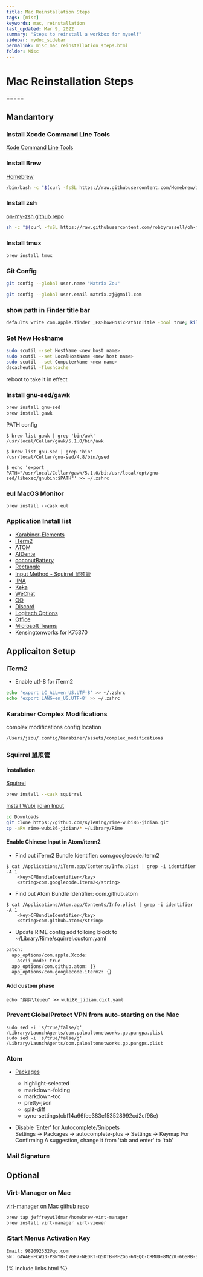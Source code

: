 ```yaml
---
title: Mac Reinstallation Steps
tags: [misc]
keywords: mac, reinstallation
last_updated: Mar 9, 2022
summary: "Steps to reinstall a workbox for myself"
sidebar: mydoc_sidebar
permalink: misc_mac_reinstallation_steps.html
folder: Misc
---
```


# Mac Reinstallation Steps
=====

## Mandantory

### Install Xcode Command Line Tools
[Xode Command Line Tools](https://developer.apple.com/download/more/)

### Install Brew
[Homebrew](https://brew.sh/)

```bash
/bin/bash -c "$(curl -fsSL https://raw.githubusercontent.com/Homebrew/install/HEAD/install.sh)"
```

### Install zsh
[on-my-zsh github repo](https://github.com/robbyrussell/oh-my-zsh)

```bash
sh -c "$(curl -fsSL https://raw.githubusercontent.com/robbyrussell/oh-my-zsh/master/tools/install.sh)"
```

### Install tmux
```bash
brew install tmux
```

### Git Config
```bash
git config --global user.name "Matrix Zou"

git config --global user.email matrix.zj@gmail.com
```

### show path in Finder title bar
```bash
defaults write com.apple.finder _FXShowPosixPathInTitle -bool true; killall Finder
```

### Set New Hostname

```bash
sudo scutil --set HostName <new host name>
sudo scutil --set LocalHostName <new host name>
sudo scutil --set ComputerName <new name>
dscacheutil -flushcache
```
reboot to take it in effect

### Install gnu-sed/gawk
```bash
brew install gnu-sed
brew install gawk
```

PATH config
```
$ brew list gawk | grep 'bin/awk'
/usr/local/Cellar/gawk/5.1.0/bin/awk

$ brew list gnu-sed | grep 'bin'
/usr/local/Cellar/gnu-sed/4.8/bin/gsed

$ echo 'export PATH="/usr/local/Cellar/gawk/5.1.0/bi:/usr/local/opt/gnu-sed/libexec/gnubin:$PATH"' >> ~/.zshrc
```

### eul MacOS Monitor 
```
brew install --cask eul
```

### Application Install list
* [Karabiner-Elements](https://karabiner-elements.pqrs.org/)
* [iTerm2](https://iterm2.com/downloads.html)
* [ATOM](https://atom.io/)
* [AIDente](https://github.com/davidwernhart/AlDente/releases)
* [coconutBattery](https://www.coconut-flavour.com/coconutbattery/)
* [Rectangle](https://rectangleapp.com/)
* [Input Method - Squirrel 鼠须管](https://matrixzj.github.io/documentations/misc_mac_reinstallation_steps.html#squirrel-%E9%BC%A0%E9%A1%BB%E7%AE%A1)
* [IINA](https://iina.io/)
* [Keka](https://www.keka.io/en/)
* [WeChat](https://www.wechat.com/en/)
* [QQ](https://im.qq.com/macqq/)
* [Discord](https://discord.com/)
* [Logitech Options](https://www.logitech.com/en-us/software/options.html)
* [Office](https://www.office.com/)
* [Microsoft Teams](https://www.microsoft.com/en-ww/microsoft-teams/download-app)
* Kensingtonworks for K75370

## Applicaiton Setup

### iTerm2  
- Enable utf-8 for iTerm2

```bash
echo 'export LC_ALL=en_US.UTF-8' >> ~/.zshrc
echo 'export LANG=en_US.UTF-8' >> ~/.zshrc
```

### Karabiner Complex Modifications  
complex modifications config location
```bash
/Users/jzou/.config/karabiner/assets/complex_modifications
```

### Squirrel 鼠须管  
#### Installation
[Squirrel](https://rime.im/download/)
```bash
brew install --cask squirrel
```

[Install Wubi jidian Input](https://awesomeopensource.com/project/KyleBing/rime-wubi86-jidian)
```bash
cd Downloads
git clone https://github.com/KyleBing/rime-wubi86-jidian.git
cp -aRv rime-wubi86-jidian/* ~/Library/Rime
```

#### Enable Chinese Input in Atom/iterm2
- Find out iTerm2 Bundle Identifier: com.googlecode.iterm2
```
$ cat /Applications/iTerm.app/Contents/Info.plist | grep -i identifier -A 1
    <key>CFBundleIdentifier</key>
    <string>com.googlecode.iterm2</string>
```

- Find out Atom Bundle Identifier: com.github.atom
```
$ cat /Applications/Atom.app/Contents/Info.plist | grep -i identifier -A 1
    <key>CFBundleIdentifier</key>
    <string>com.github.atom</string>
```

- Update RIME config
add folloing block to ~/Library/Rime/squirrel.custom.yaml
```bash
patch:  
  app_options/com.apple.Xcode:   
    ascii_mode: true    
  app_options/com.github.atom: {}   
  app_options/com.googlecode.iterm2: {}    
```

#### Add custom phase
```
echo "胖胖\teueu" >> wubi86_jidian.dict.yaml
```

### Prevent GlobalProtect VPN from auto-starting on the Mac
```
sudo sed -i 's/true/false/g' /Library/LaunchAgents/com.paloaltonetworks.gp.pangpa.plist
sudo sed -i 's/true/false/g' /Library/LaunchAgents/com.paloaltonetworks.gp.pangps.plist
```


### Atom
- [Packages](https://atom.io/packages)
  + highlight-selected
  + markdown-folding
  + markdown-toc
  + pretty-json
  + split-diff
  + sync-settings(cbf14a66fee383e153528992cd2cf98e)

- Disable ‘Enter’ for Autocomplete/Snippets  
  Settings -> Packages -> autocomplete-plus -> Settings -> Keymap For Confirming A suggestion, change it from 'tab and enter' to 'tab'


### Mail Signature

## Optional   
### Virt-Manager on Mac
[virt-manager on Mac github repo](https://github.com/jeffreywildman/homebrew-virt-manager)

```bash
brew tap jeffreywildman/homebrew-virt-manager
brew install virt-manager virt-viewer
```

### iStart Menus Activation Key

```bash
Email: 982092332@qq.com
SN: GAWAE-FCWQ3-P8NYB-C7GF7-NEDRT-Q5DTB-MFZG6-6NEQC-CRMUD-8MZ2K-66SRB-SU8EW-EDLZ9-TGH3S-8SGA
```

{% include links.html %}
